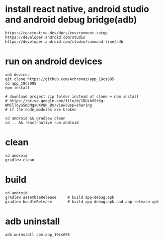 # install react native, android studio and android debug bridge(adb)
```
https://reactnative.dev/docs/environment-setup
https://developer.android.com/studio
https://developer.android.com/studio/command-line/adb
```
# run on android devices
```
adb devices
git clone https://github.com/Achronaz/app_19cs095
cd app_19cs095
npm install

# download project zip folder instead of clone + npm install
# https://drive.google.com/file/d/1DUzbVSt6g-WMClTqyGSm5MgxUXV8H_Bm/view?usp=sharing
# if the node_modules are broken

cd android && gradlew clean
cd .. && react-native run-android
```
# clean
```
cd android
gradlew clean
```
# build
```
cd android
gradlew assembleRelease     # build app-debug.apk
gradlew bundleRelease       # build app-debug.apk and app-release.apk
```
# adb uninstall
```
adb uninstall com.app_19cs095
```
